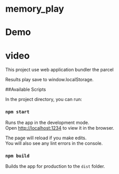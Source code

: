 # memory_play
# Demo

# video


This project use web application bundler the parcel

Results play save to window.localStorage.

##Available Scripts

In the project directory, you can run:

### `npm start`

Runs the app in the development mode.\
Open [http://localhost:1234](http://localhost:1234) to view it in the browser.

The page will reload if you make edits.\
You will also see any lint errors in the console.

### `npm build`

Builds the app for production to the `dist` folder. 